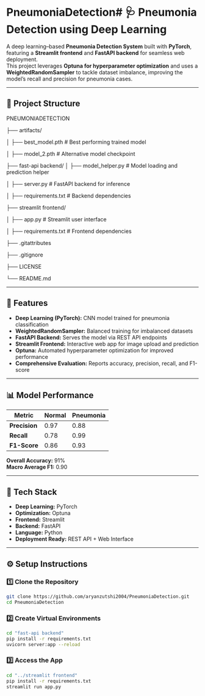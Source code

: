 # PneumoniaDetection# 🩺 Pneumonia Detection using Deep Learning

A deep learning–based **Pneumonia Detection System** built with **PyTorch**, featuring a **Streamlit frontend** and **FastAPI backend** for seamless web deployment.  
This project leverages **Optuna for hyperparameter optimization** and uses a **WeightedRandomSampler** to tackle dataset imbalance, improving the model’s recall and precision for pneumonia cases.

---

## 📁 Project Structure

PNEUMONIADETECTION

├── artifacts/

│ ├── best_model.pth # Best performing trained model

│ ├── model_2.pth # Alternative model checkpoint


├── fast-api backend/
│ ├── model_helper.py # Model loading and prediction helper

│ ├── server.py # FastAPI backend for inference

│ ├── requirements.txt # Backend dependencies


├── streamlit frontend/

│ ├── app.py # Streamlit user interface

│ ├── requirements.txt # Frontend dependencies


├── .gitattributes

├── .gitignore

├── LICENSE

└── README.md



---

## 🚀 Features

- **Deep Learning (PyTorch):** CNN model trained for pneumonia classification  
- **WeightedRandomSampler:** Balanced training for imbalanced datasets  
- **FastAPI Backend:** Serves the model via REST API endpoints  
- **Streamlit Frontend:** Interactive web app for image upload and prediction  
- **Optuna:** Automated hyperparameter optimization for improved performance  
- **Comprehensive Evaluation:** Reports accuracy, precision, recall, and F1-score  

---

## 📊 Model Performance

| Metric       | Normal | Pneumonia |
|---------------|---------|-----------|
| **Precision** | 0.97    | 0.88      |
| **Recall**    | 0.78    | 0.99      |
| **F1-Score**  | 0.86    | 0.93      |

**Overall Accuracy:** 91%  
**Macro Average F1:** 0.90  

---

## 🧠 Tech Stack

- **Deep Learning:** PyTorch  
- **Optimization:** Optuna  
- **Frontend:** Streamlit  
- **Backend:** FastAPI  
- **Language:** Python  
- **Deployment Ready:** REST API + Web Interface  

---

## ⚙️ Setup Instructions

### 1️⃣ Clone the Repository
```bash
git clone https://github.com/aryanzutshi2004/PneumoniaDetection.git
cd PneumoniaDetection
```

### 2️⃣ Create Virtual Environments
```bash
cd "fast-api backend"
pip install -r requirements.txt
uvicorn server:app --reload
```
### 3️⃣ Access the App
```bash
cd "../streamlit frontend"
pip install -r requirements.txt
streamlit run app.py

```
